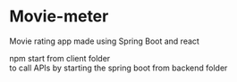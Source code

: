 # Movie-meter
Movie rating app made using Spring Boot and react

npm start from client folder<br>
to call APIs by starting the spring boot from backend folder
